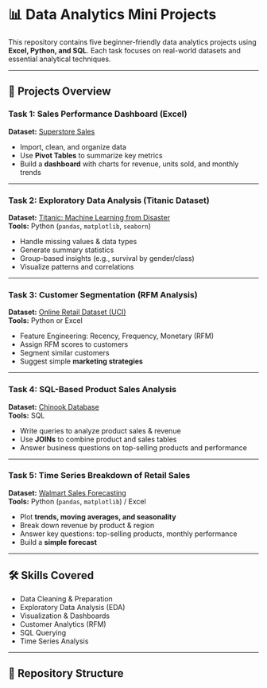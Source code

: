 # 📊 Data Analytics Mini Projects  

This repository contains five beginner-friendly data analytics projects using **Excel, Python, and SQL**. Each task focuses on real-world datasets and essential analytical techniques.  

---

## 🚀 Projects Overview  

### **Task 1: Sales Performance Dashboard (Excel)**  
**Dataset:** [Superstore Sales](https://www.kaggle.com/datasets)  
- Import, clean, and organize data  
- Use **Pivot Tables** to summarize key metrics  
- Build a **dashboard** with charts for revenue, units sold, and monthly trends  

---

### **Task 2: Exploratory Data Analysis (Titanic Dataset)**  
**Dataset:** [Titanic: Machine Learning from Disaster](https://www.kaggle.com/c/titanic)  
**Tools:** Python (`pandas`, `matplotlib`, `seaborn`)  
- Handle missing values & data types  
- Generate summary statistics  
- Group-based insights (e.g., survival by gender/class)  
- Visualize patterns and correlations  

---

### **Task 3: Customer Segmentation (RFM Analysis)**  
**Dataset:** [Online Retail Dataset (UCI)](https://archive.ics.uci.edu/ml/datasets/online+retail)  
**Tools:** Python or Excel  
- Feature Engineering: Recency, Frequency, Monetary (RFM)  
- Assign RFM scores to customers  
- Segment similar customers  
- Suggest simple **marketing strategies**  

---

### **Task 4: SQL-Based Product Sales Analysis**  
**Dataset:** [Chinook Database](https://www.kaggle.com/datasets)  
**Tools:** SQL  
- Write queries to analyze product sales & revenue  
- Use **JOINs** to combine product and sales tables  
- Answer business questions on top-selling products and performance  

---

### **Task 5: Time Series Breakdown of Retail Sales**  
**Dataset:** [Walmart Sales Forecasting](https://www.kaggle.com/c/walmart-recruiting-store-sales-forecasting)  
**Tools:** Python (`pandas`, `matplotlib`) / Excel  
- Plot **trends, moving averages, and seasonality**  
- Break down revenue by product & region  
- Answer key questions: top-selling products, monthly performance  
- Build a **simple forecast**  

---

## 🛠️ Skills Covered  
- Data Cleaning & Preparation  
- Exploratory Data Analysis (EDA)  
- Visualization & Dashboards  
- Customer Analytics (RFM)  
- SQL Querying  
- Time Series Analysis  

---

## 📂 Repository Structure  
